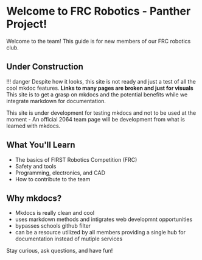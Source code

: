# Welcome to FRC Robotics - Panther Project!

Welcome to the team! This guide is for new members of our FRC robotics club.

## Under Construction

!!! danger
    Despite how it looks, this site is not ready and just a test of all the cool mkdoc features. 
    **Links to many pages are broken and just for visuals** This site is to get a grasp on mkdocs and the potential benefits while we integrate markdown for documentation.

This site is under development for testing mkdocs and not to be used at the moment - An official 2064 team page will be development from what is learned with mkdocs. 

## What You'll Learn

- The basics of FIRST Robotics Competition (FRC)
- Safety and tools
- Programming, electronics, and CAD
- How to contribute to the team

## Why mkdocs?

- Mkdocs is really clean and cool
- uses markdown methods and intigrates web developmnt opportunities 
- bypasses schools github filter 
- can be a resource utilized by all members providing a single hub for documentation instead of mutiple services 

Stay curious, ask questions, and have fun!
